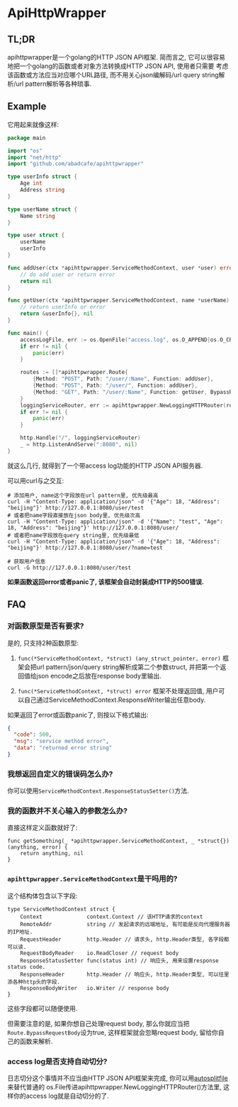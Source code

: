 # ApiHttpWrapper

## TL;DR

apihttpwrapper是一个golang的HTTP JSON API框架. 简而言之, 它可以很容易地把一个golang的函数或者对象方法转换成HTTP JSON API, 使用者只需要
考虑该函数或方法应当对应哪个URL路径, 而不用关心json编解码/url query string解析/url pattern解析等各种琐事.

## Example

它用起来就像这样:
```go
package main

import "os"
import "net/http"
import "github.com/abadcafe/apihttpwrapper"

type userInfo struct {
    Age int
    Address string
}

type userName struct {
    Name string
}

type user struct {
    userName
    userInfo
}

func addUser(ctx *apihttpwrapper.ServiceMethodContext, user *user) error {
    // do add user or return error
    return nil
}

func getUser(ctx *apihttpwrapper.ServiceMethodContext, name *userName) (*userInfo, error) {
    // return userInfo or error
    return &userInfo{}, nil
}

func main() {
    accessLogFile, err := os.OpenFile("access.log", os.O_APPEND|os.O_CREATE|os.O_WRONLY, 0644)
    if err != nil {
        panic(err)
    }

    routes := []*apihttpwrapper.Route{
        {Method: "POST", Path: "/user/:Name", Function: addUser},
        {Method: "POST", Path: "/user/", Function: addUser},
        {Method: "GET", Path: "/user/:Name", Function: getUser, BypassRequestBody: true},
    }
    loggingServiceRouter, err := apihttpwrapper.NewLoggingHTTPRouter(routes, nil, accessLogFile)
    if err != nil {
        panic(err)
    }

    http.Handle("/", loggingServiceRouter)
    _ = http.ListenAndServe(":8080", nil)
}
```
就这么几行, 就得到了一个带access log功能的HTTP JSON API服务器.

可以用curl与之交互:
```shell
# 添加用户, name这个字段放在url pattern里, 优先级最高
curl -H "Content-Type: application/json" -d '{"Age": 18, "Address": "beijing"}' http://127.0.0.1:8080/user/test
# 或者把name字段直接放在json body里, 优先级次高
curl -H "Content-Type: application/json" -d '{"Name": "test", "Age": 18, "Address": "beijing"}' http://127.0.0.1:8080/user/
# 或者把name字段放在query string里, 优先级最低
curl -H "Content-Type: application/json" -d '{"Age": 18, "Address": "beijing"}' http://127.0.0.1:8080/user/?name=test

# 获取用户信息
curl -G http://127.0.0.1:8080/user/test
```
**如果函数返回error或者panic了, 该框架会自动封装成HTTP的500错误.**

## FAQ

### 对函数原型是否有要求?

是的, 只支持2种函数原型:

1. `func(*ServiceMethodContext, *struct) (any_struct_pointer, error)`
  框架会把url pattern/json/query string解析成第二个参数struct, 并把第一个返回值给json encode之后放在response body里输出.

2. `func(*ServiceMethodContext, *struct) error`
  框架不处理返回值, 用户可以自己通过ServiceMethodContext.ResponseWriter输出任意body.

如果返回了error或函数panic了, 则按以下格式输出:
```json
{
  "code": 500,
  "msg": "service method error", 
  "data": "returned error string"
}
```

### 我想返回自定义的错误码怎么办?

你可以使用`ServiceMethodContext.ResponseStatusSetter()`方法.

### 我的函数并不关心输入的参数怎么办?

直接这样定义函数就好了:
```
func getSomething(_ *apihttpwrapper.ServiceMethodContext, _ *struct{}) (anything, error) {
    return anything, nil
}
```

### `apihttpwrapper.ServiceMethodContext`是干吗用的?

这个结构体包含以下字段:
```
type ServiceMethodContext struct {
	Context              context.Context // 该HTTP请求的context
	RemoteAddr           string // 发起请求的远端地址, 有可能是反向代理服务器的IP地址.
	RequestHeader        http.Header // 请求头, http.Header类型, 各字段都可以读.
	RequestBodyReader    io.ReadCloser // request body
	ResponseStatusSetter func(status int) // 响应头, 用来设置response status code.
	ResponseHeader       http.Header // 响应头, http.Header类型, 可以往里添各种http头的字段.
	ResponseBodyWriter   io.Writer // response body
}
```
这些字段都可以随便使用.

但需要注意的是, 如果你想自己处理request body, 那么你就应当把`Route.BypassRequestBody`设为true, 这样框架就会忽略request body, 留给你自
己的函数来解析.

### access log是否支持自动切分?

日志切分这个事情并不应当由HTTP JSON API框架来完成, 你可以用[autosplitfile](https://github.com/abadcafe/autosplitfile)来替代普通的
os.File传进apihttpwrapper.NewLoggingHTTPRouter()方法里, 这样你的access log就是自动切分的了.
